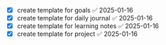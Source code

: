- [x] create template for goals ✅ 2025-01-16
- [x] create template for daily journal ✅ 2025-01-16
- [x] create template for learning notes ✅ 2025-01-16
- [x] create template for project ✅ 2025-01-16
